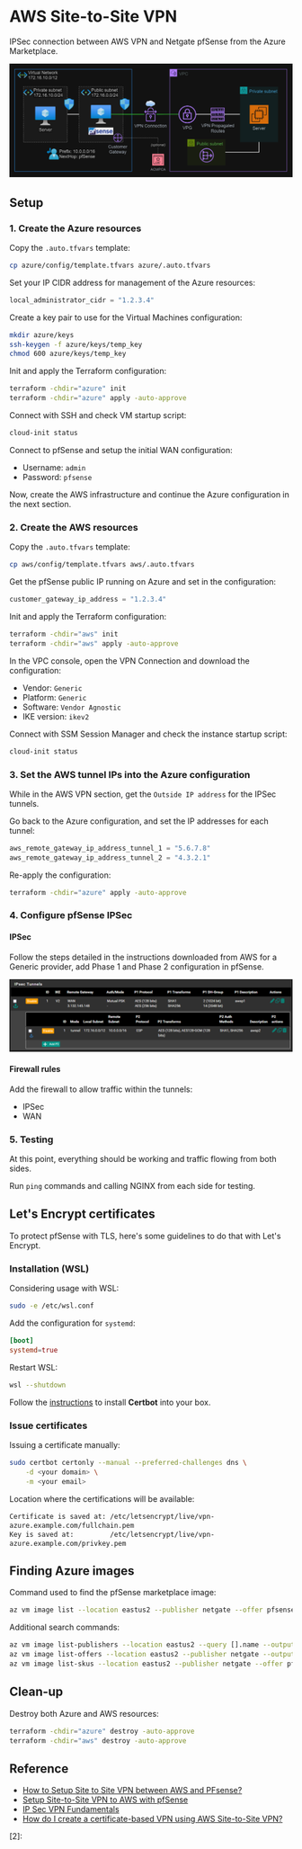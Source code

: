 # AWS Site-to-Site VPN

IPSec connection between AWS VPN and Netgate pfSense from the Azure Marketplace.

<img src=".assets/aws-pfsense.png" />

## Setup

### 1. Create the Azure resources

Copy the `.auto.tfvars` template:

```sh
cp azure/config/template.tfvars azure/.auto.tfvars
```

Set your IP CIDR address for management of the Azure resources:

```terraform
local_administrator_cidr = "1.2.3.4"
```

Create a key pair to use for the Virtual Machines configuration:

```sh
mkdir azure/keys
ssh-keygen -f azure/keys/temp_key
chmod 600 azure/keys/temp_key
```

Init and apply the Terraform configuration:

```sh
terraform -chdir="azure" init
terraform -chdir="azure" apply -auto-approve
```

Connect with SSH and check VM startup script:

```sh
cloud-init status
```

Connect to pfSense and setup the initial WAN configuration:

- Username: `admin`
- Password: `pfsense`

Now, create the AWS infrastructure and continue the Azure configuration in the next section.


### 2. Create the AWS resources

Copy the `.auto.tfvars` template:

```sh
cp aws/config/template.tfvars aws/.auto.tfvars
```

Get the pfSense public IP running on Azure and set in the configuration:

```terraform
customer_gateway_ip_address = "1.2.3.4"
```

Init and apply the Terraform configuration:

```sh
terraform -chdir="aws" init
terraform -chdir="aws" apply -auto-approve
```

In the VPC console, open the VPN Connection and download the configuration:

- Vendor: `Generic`
- Platform: `Generic`
- Software: `Vendor Agnostic`
- IKE version: `ikev2`

Connect with SSM Session Manager and check the instance startup script:

```sh
cloud-init status
```

### 3. Set the AWS tunnel IPs into the Azure configuration

While in the AWS VPN section, get the `Outside IP address` for the IPSec tunnels.

Go back to the Azure configuration, and set the IP addresses for each tunnel:

```terraform
aws_remote_gateway_ip_address_tunnel_1 = "5.6.7.8"
aws_remote_gateway_ip_address_tunnel_2 = "4.3.2.1"
```

Re-apply the configuration:

```sh
terraform -chdir="azure" apply -auto-approve
```

### 4. Configure pfSense IPSec

#### IPSec

Follow the steps detailed in the instructions downloaded from AWS for a Generic provider, add Phase 1 and Phase 2 configuration in pfSense.

<img src=".assets/aws-pfsense-ipsec-tunnels.png" />

#### Firewall rules

Add the firewall to allow traffic within the tunnels:

- IPSec
- WAN

### 5. Testing

At this point, everything should be working and traffic flowing from both sides.

Run `ping` commands and calling NGINX from each side for testing.

## Let's Encrypt certificates

To protect pfSense with TLS, here's some guidelines to do that with Let's Encrypt.

### Installation (WSL)

Considering usage with WSL:

```sh
sudo -e /etc/wsl.conf
```

Add the configuration for `systemd`:

```toml
[boot]
systemd=true
```

Restart WSL:

```sh
wsl --shutdown
```

Follow the [instructions][1] to install **Certbot** into your box.

### Issue certificates

Issuing a certificate manually:

```sh
sudo certbot certonly --manual --preferred-challenges dns \
    -d <your domain> \
    -m <your email>
```

Location where the certifications will be available:

```
Certificate is saved at: /etc/letsencrypt/live/vpn-azure.example.com/fullchain.pem
Key is saved at:         /etc/letsencrypt/live/vpn-azure.example.com/privkey.pem
```

## Finding Azure images

Command used to find the pfSense marketplace image:

```sh
az vm image list --location eastus2 --publisher netgate --offer pfsense-plus-public-cloud-fw-vpn-router --sku pfsense-plus-public-tac-lite --all
```

Additional search commands:

```sh
az vm image list-publishers --location eastus2 --query [].name --output table | grep netgate
az vm image list-offers --location eastus2 --publisher netgate --output table
az vm image list-skus --location eastus2 --publisher netgate --offer pfsense-plus-public-cloud-fw-vpn-router --query [].name --output table
```

## Clean-up

Destroy both Azure and AWS resources:

```sh
terraform -chdir="azure" destroy -auto-approve
terraform -chdir="aws" destroy -auto-approve
```

## Reference

- [How to Setup Site to Site VPN between AWS and PFsense?](https://youtu.be/p83RmeT2Q-A)
- [Setup Site-to-Site VPN to AWS with pfSense](https://c86.medium.com/setup-site-to-site-vpn-to-aws-with-pfsense-1cac16623bd6)
- [IP Sec VPN Fundamentals](https://youtu.be/15amNny_kKI)
- [How do I create a certificate-based VPN using AWS Site-to-Site VPN?](https://www.youtube.com/watch?v=nz__4KBKIGE)


[1]: https://certbot.eff.org/
[2]: 
